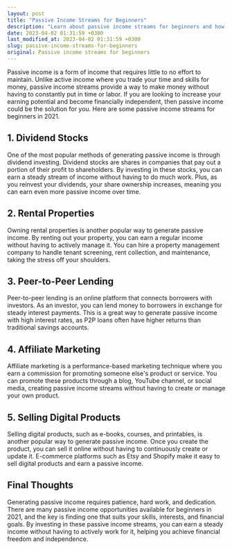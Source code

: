 ```yaml
---
layout: post
title: "Passive Income Streams for Beginners"
description: "Learn about passive income streams for beginners and how to start generating passive income today."
date: 2023-04-02 01:31:59 +0300
last_modified_at: 2023-04-02 01:31:59 +0300
slug: passive-income-streams-for-beginners
original: Passive income streams for beginners
---
```

Passive income is a form of income that requires little to no effort to maintain. Unlike active income where you trade your time and skills for money, passive income streams provide a way to make money without having to constantly put in time or labor. If you are looking to increase your earning potential and become financially independent, then passive income could be the solution for you. Here are some passive income streams for beginners in 2021.

## 1. Dividend Stocks

One of the most popular methods of generating passive income is through dividend investing. Dividend stocks are shares in companies that pay out a portion of their profit to shareholders. By investing in these stocks, you can earn a steady stream of income without having to do much work. Plus, as you reinvest your dividends, your share ownership increases, meaning you can earn even more passive income over time.

## 2. Rental Properties

Owning rental properties is another popular way to generate passive income. By renting out your property, you can earn a regular income without having to actively manage it. You can hire a property management company to handle tenant screening, rent collection, and maintenance, taking the stress off your shoulders.

## 3. Peer-to-Peer Lending

Peer-to-peer lending is an online platform that connects borrowers with investors. As an investor, you can lend money to borrowers in exchange for steady interest payments. This is a great way to generate passive income with high interest rates, as P2P loans often have higher returns than traditional savings accounts.

## 4. Affiliate Marketing

Affiliate marketing is a performance-based marketing technique where you earn a commission for promoting someone else's product or service. You can promote these products through a blog, YouTube channel, or social media, creating passive income streams without having to create or manage your own product.

## 5. Selling Digital Products

Selling digital products, such as e-books, courses, and printables, is another popular way to generate passive income. Once you create the product, you can sell it online without having to continuously create or update it. E-commerce platforms such as Etsy and Shopify make it easy to sell digital products and earn a passive income.

## Final Thoughts

Generating passive income requires patience, hard work, and dedication. There are many passive income opportunities available for beginners in 2021, and the key is finding one that suits your skills, interests, and financial goals. By investing in these passive income streams, you can earn a steady income without having to actively work for it, helping you achieve financial freedom and independence.